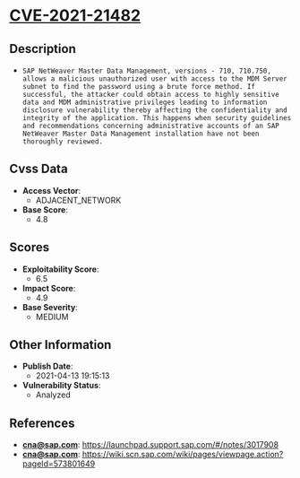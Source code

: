 
# [CVE-2021-21482](https://cve.mitre.org/cgi-bin/cvename.cgi?name=CVE-2021-21482)

## Description

- `SAP NetWeaver Master Data Management, versions - 710, 710.750, allows a malicious unauthorized user with access to the MDM Server subnet to find the password using a brute force method. If successful, the attacker could obtain access to highly sensitive data and MDM administrative privileges leading to information disclosure vulnerability thereby affecting the confidentiality and integrity of the application. This happens when security guidelines and recommendations concerning administrative accounts of an SAP NetWeaver Master Data Management installation have not been thoroughly reviewed.`

## Cvss Data

- **Access Vector**:
  - ADJACENT_NETWORK
- **Base Score**:
  - 4.8

## Scores

- **Exploitability Score**:
  - 6.5
- **Impact Score**:
  - 4.9
- **Base Severity**:
  - MEDIUM

## Other Information

- **Publish Date**:
  - 2021-04-13 19:15:13
- **Vulnerability Status**:
  - Analyzed

## References

- **cna@sap.com**: https://launchpad.support.sap.com/#/notes/3017908
- **cna@sap.com**: https://wiki.scn.sap.com/wiki/pages/viewpage.action?pageId=573801649
